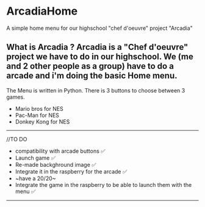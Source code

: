 # ArcadiaHome
A simple home menu for our highschool "chef d'oeuvre" project "Arcadia" 

What is Arcadia ? Arcadia is a "Chef d'oeuvre" project we have to do in our highschool. 
We (me and 2 other people as a group) have to do a arcade and i'm doing the basic Home menu.
---------------------------------------------------------------

The Menu is written in Python. There is 3 buttons to choose between 3 games.
  - Mario bros for NES
  - Pac-Man for NES
  - Donkey Kong for NES
  
---------------------------------------------------------------

//TO DO
  - compatibility with arcade buttons ✅
  - Launch game ✅
  - Re-made backghround image ✅
  - Integrate it in the raspberry for the arcade ✅
  - ~have a 20/20~
  - Integrate the game in the raspberry to be able to launch them with the menu ✅
  
---------------------------------------------------------------
